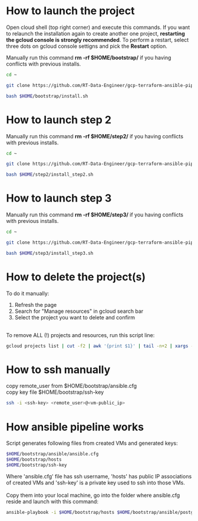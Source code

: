 # How to launch the project
Open cloud shell (top right corner) and execute this commands. If you want to relaunch the installation again to create another one project, **restarting the gcloud console is strongly recommended**. To perform a restart, select three dots on gcloud console settigns and pick the **Restart** option.

Manually run this command **rm -rf $HOME/bootstrap/** if you having conflicts with previous installs.

```bash
cd ~

git clone https://github.com/RT-Data-Engineer/gcp-terraform-ansible-pipe.git $HOME/bootstrap

bash $HOME/bootstrap/install.sh
```

# How to launch step 2

Manually run this command **rm -rf $HOME/step2/** if you having conflicts with previous installs.

```bash
cd ~

git clone https://github.com/RT-Data-Engineer/gcp-terraform-ansible-pipe.git $HOME/step2

bash $HOME/step2/install_step2.sh
```

# How to launch step 3

Manually run this command **rm -rf $HOME/step3/** if you having conflicts with previous installs.

```bash
cd ~

git clone https://github.com/RT-Data-Engineer/gcp-terraform-ansible-pipe.git $HOME/step3

bash $HOME/step3/install_step3.sh
```

# How to delete the project(s)
To do it manually: <br>
1. Refresh the page<br>
2. Search for "Manage resources" in gcloud search bar<br>
3. Select the project  you want to delete and confirm<br>
<br>
To remove ALL (!) projects and resources, run this script line:<br>

```bash
gcloud projects list | cut -f2 | awk '{print $1}' | tail -n+2 | xargs -n1 gcloud projects delete --quiet
```
# How to ssh manually 
copy remote_user from $HOME/bootstrap/ansible.cfg<br>
copy key file $HOME/bootstrap/ssh-key<br>
```bash
ssh -i <ssh-key> <remote_user>@<vm-public_ip>
```
# How ansible pipeline works
Script generates following files from created VMs and generated keys:<br>
```bash
$HOME/bootstrap/ansible/ansible.cfg 
$HOME/bootstrap/hosts 
$HOME/bootstrap/ssh-key
```
Where 'ansible.cfg' file has ssh username, 'hosts' has public IP associations of created VMs and 'ssh-key' is a private key used to ssh into those VMs.<br>
<br>
Copy them into your local machine, go into the folder where ansible.cfg reside and launch with this command:<br>
```bash
ansible-playbook -i $HOME/bootstrap/hosts $HOME/bootstrap/ansible/postgres-kafka-nifi.yaml --private-key $HOME/bootstrap/ssh-key
```
